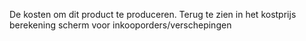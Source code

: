 De kosten om dit product te produceren. Terug te zien in het kostprijs berekening scherm voor inkooporders/verschepingen